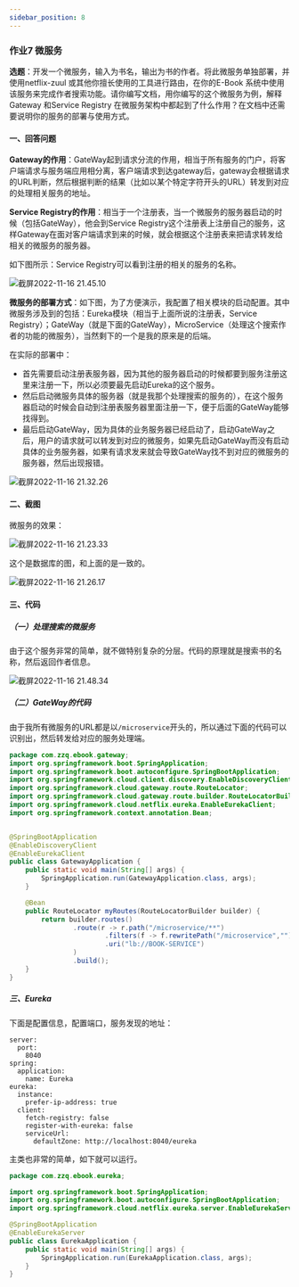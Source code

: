 ```yaml
---
sidebar_position: 8
---
```


### 作业7 微服务

**选题**：开发一个微服务，输入为书名，输出为书的作者。将此微服务单独部署，并使用netflix-zuul 或其他你擅长使用的工具进行路由，在你的E-Book 系统中使用该服务来完成作者搜索功能。请你编写文档，用你编写的这个微服务为例，解释Gateway 和Service Registry 在微服务架构中都起到了什么作用？在文档中还需要说明你的服务的部署与使用方式。

#### 一、回答问题

**Gateway的作用**：GateWay起到请求分流的作用，相当于所有服务的门户，将客户端请求与服务端应用相分离，客户端请求到达gateway后，gateway会根据请求的URL判断，然后根据判断的结果（比如以某个特定字符开头的URL）转发到对应的处理相关服务的地址。

**Service Registry的作用**：相当于一个注册表，当一个微服务的服务器启动的时候（包括GateWay），他会到Service Registry这个注册表上注册自己的服务，这样Gateway在面对客户端请求到来的时候，就会根据这个注册表来把请求转发给相关的微服务的服务器。

如下图所示：Service Registry可以看到注册的相关的服务的名称。

![截屏2022-11-16 21.45.10](./assets/%E6%88%AA%E5%B1%8F2022-11-16%2021.45.10.png)

**微服务的部署方式**：如下图，为了方便演示，我配置了相关模块的启动配置。其中微服务涉及到的包括：Eureka模块（相当于上面所说的注册表，Service Registry）；GateWay（就是下面的GateWay），MicroService（处理这个搜索作者的功能的微服务），当然剩下的一个是我的原来是的后端。

在实际的部署中：

- 首先需要启动注册表服务器，因为其他的服务器启动的时候都要到服务注册这里来注册一下，所以必须要最先启动Eureka的这个服务。
- 然后启动微服务具体的服务器（就是我那个处理搜索的服务的），在这个服务器启动的时候会自动到注册表服务器里面注册一下，便于后面的GateWay能够找得到。
- 最后启动GateWay，因为具体的业务服务器已经启动了，启动GateWay之后，用户的请求就可以转发到对应的微服务，如果先启动GateWay而没有启动具体的业务服务器，如果有请求发来就会导致GateWay找不到对应的微服务的服务器，然后出现报错。

![截屏2022-11-16 21.32.26](./assets/%E6%88%AA%E5%B1%8F2022-11-16%2021.32.26.png)

#### 二、截图

微服务的效果：

![截屏2022-11-16 21.23.33](./assets/%E6%88%AA%E5%B1%8F2022-11-16%2021.23.33.png)

这个是数据库的图，和上面的是一致的。

![截屏2022-11-16 21.26.17](./assets/%E6%88%AA%E5%B1%8F2022-11-16%2021.26.17.png)

#### 三、代码

##### （一）处理搜索的微服务

由于这个服务非常的简单，就不做特别复杂的分层。代码的原理就是搜索书的名称，然后返回作者信息。

![截屏2022-11-16 21.48.34](./assets/%E6%88%AA%E5%B1%8F2022-11-16%2021.48.34.png)

##### （二）GateWay的代码

由于我所有微服务的URL都是以`/microservice`开头的，所以通过下面的代码可以识别出，然后转发给对应的服务处理端。

```java
package com.zzq.ebook.gateway;
import org.springframework.boot.SpringApplication;
import org.springframework.boot.autoconfigure.SpringBootApplication;
import org.springframework.cloud.client.discovery.EnableDiscoveryClient;
import org.springframework.cloud.gateway.route.RouteLocator;
import org.springframework.cloud.gateway.route.builder.RouteLocatorBuilder;
import org.springframework.cloud.netflix.eureka.EnableEurekaClient;
import org.springframework.context.annotation.Bean;


@SpringBootApplication
@EnableDiscoveryClient
@EnableEurekaClient
public class GatewayApplication {
    public static void main(String[] args) {
        SpringApplication.run(GatewayApplication.class, args);
    }

    @Bean
    public RouteLocator myRoutes(RouteLocatorBuilder builder) {
        return builder.routes()
                .route(r -> r.path("/microservice/**")
                        .filters(f -> f.rewritePath("/microservice",""))
                        .uri("lb://BOOK-SERVICE")
                )
                .build();
    }
}
```

##### 三、Eureka

下面是配置信息，配置端口，服务发现的地址：

```
server:
  port:
    8040
spring:
  application:
    name: Eureka
eureka:
  instance:
    prefer-ip-address: true
  client:
    fetch-registry: false
    register-with-eureka: false
    serviceUrl:
      defaultZone: http://localhost:8040/eureka
```

主类也非常的简单，如下就可以运行。

```java
package com.zzq.ebook.eureka;

import org.springframework.boot.SpringApplication;
import org.springframework.boot.autoconfigure.SpringBootApplication;
import org.springframework.cloud.netflix.eureka.server.EnableEurekaServer;

@SpringBootApplication
@EnableEurekaServer
public class EurekaApplication {
    public static void main(String[] args) {
        SpringApplication.run(EurekaApplication.class, args);
    }
}
```





